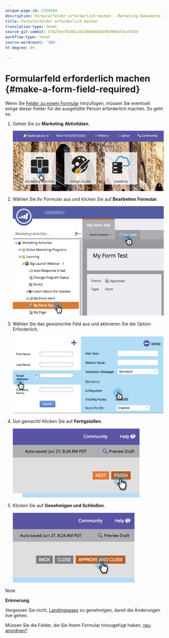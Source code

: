 ```yaml
---
unique-page-id: 2359569
description: Formularfelder erforderlich machen - Marketing-Dokumente - Produktdokumentation
title: Formularfelder erforderlich machen
translation-type: tm+mt
source-git-commit: 47b2fee7d146c3dc558d4bbb10070683f4cdfd3d
workflow-type: tm+mt
source-wordcount: '104'
ht-degree: 0%

---
```



# Formularfeld erforderlich machen {#make-a-form-field-required}

Wenn Sie [Felder zu einem Formular](add-a-field-to-a-form.md) hinzufügen, müssen Sie eventuell einige dieser Felder für die ausgefüllte Person erforderlich machen. So geht es.

1. Gehen Sie zu **Marketing** **Aktivitäten**.

   ![](assets/login-marketing-activities-4.png)

1. Wählen Sie Ihr Formular aus und klicken Sie auf **Bearbeiten** **Formular**.

   ![](assets/editform-2.png)

1. Wählen Sie das gewünschte Feld aus und aktivieren Sie die Option Erforderlich.

   ![](assets/image2014-9-15-17-3a30-3a44.png)

1. Gut gemacht! Klicken Sie auf **Fertigstellen**.

   ![](assets/image2014-9-15-17-3a30-3a58.png)

1. Klicken Sie auf **Genehmigen und Schließen**.

   ![](assets/image2014-9-15-17-3a31-3a11.png)

>[!NOTE]
>
>**Erinnerung**
>
>Vergessen Sie nicht, [Landingpages](../../../../product-docs/demand-generation/landing-pages/understanding-landing-pages/approve-unapprove-or-delete-a-landing-page.md) zu genehmigen, damit die Änderungen live gehen.

Müssen Sie die Felder, die Sie Ihrem Formular hinzugefügt haben, [neu anordnen?](../../../../product-docs/demand-generation/forms/form-fields/reorder-fields-in-a-form.md)